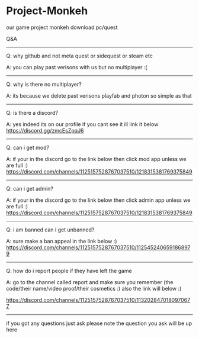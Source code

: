 # Project-Monkeh
our game project monkeh download pc/quest

Q&A

--------------------------------------------------------------------------------------------------

Q: why github and not meta quest or sidequest or steam etc

A: you can play past verisons with us but no multiplayer :(

--------------------------------------------------------------------------------------------------

Q: why is there no multiplayer?

A: its because we delete past verisons playfab and photon so simple as that

--------------------------------------------------------------------------------------------------

Q: is there a discord?

A: yes indeed its on our profile if you cant see it ill link it below
                   https://discord.gg/zmcEsZpqJ6

--------------------------------------------------------------------------------------------------

Q: can i get mod? 

A: if your in the discord go to the link below then click mod app unless we are full :)
https://discord.com/channels/1125157528767037510/1218315381769375849

--------------------------------------------------------------------------------------------------

Q: can i get admin?

A: if your in the discord go to the link below then click admin app unless we are full :)
https://discord.com/channels/1125157528767037510/1218315381769375849

--------------------------------------------------------------------------------------------------

Q: i am banned can i get unbanned?

A: sure make a ban appeal in the link below :)
https://discord.com/channels/1125157528767037510/1125452406591868979

--------------------------------------------------------------------------------------------------

Q: how do i report people if they have left the game 

A: go to the channel called report and make sure you remember (the code/their name/video proof/their cosmetics :) 
also the link will below :)

https://discord.com/channels/1125157528767037510/1132028470180970677

--------------------------------------------------------------------------------------------------

if you got any questions just ask please note the question you ask will be up here
